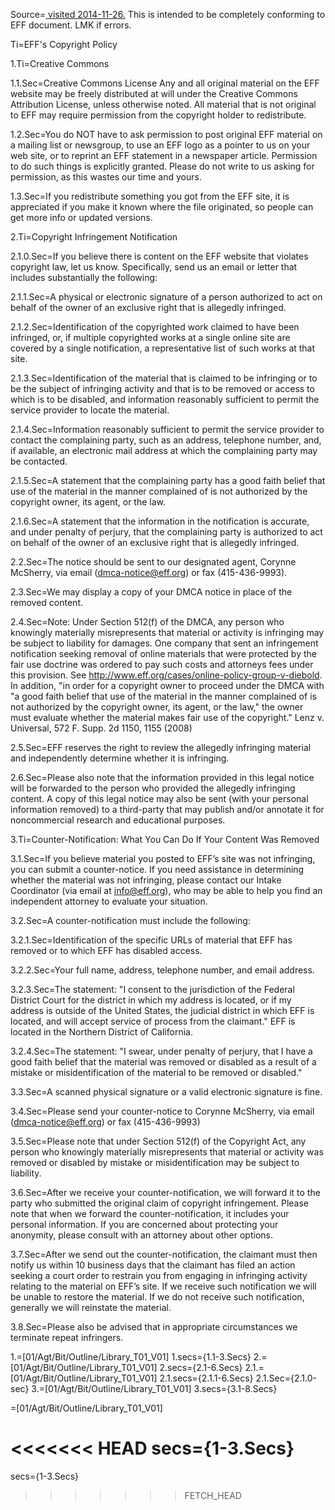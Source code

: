 Source=<a href="https://www.eff.org/copyright"> visited 2014-11-26.</a>  This is intended to be completely conforming to EFF document.  LMK if errors.

Ti=EFF's Copyright Policy

1.Ti=Creative Commons

1.1.Sec=Creative Commons License Any and all original material on the EFF website may be freely distributed at will under the Creative Commons Attribution License, unless otherwise noted. All material that is not original to EFF may require permission from the copyright holder to redistribute.

1.2.Sec=You do NOT have to ask permission to post original EFF material on a mailing list or newsgroup, to use an EFF logo as a pointer to us on your web site, or to reprint an EFF statement in a newspaper article. Permission to do such things is explicitly granted. Please do not write to us asking for permission, as this wastes our time and yours.

1.3.Sec=If you redistribute something you got from the EFF site, it is appreciated if you make it known where the file originated, so people can get more info or updated versions.

2.Ti=Copyright Infringement Notification

2.1.0.Sec=If you believe there is content on the EFF website that violates copyright law, let us know. Specifically, send us an email or letter that includes substantially the following:

2.1.1.Sec=A physical or electronic signature of a person authorized to act on behalf of the owner of an exclusive right that is allegedly infringed.

2.1.2.Sec=Identification of the copyrighted work claimed to have been infringed, or, if multiple copyrighted works at a single online site are covered by a single notification, a representative list of such works at that site.

2.1.3.Sec=Identification of the material that is claimed to be infringing or to be the subject of infringing activity and that is to be removed or access to which is to be disabled, and information reasonably sufficient to permit the service provider to locate the material.

2.1.4.Sec=Information reasonably sufficient to permit the service provider to contact the complaining party, such as an address, telephone number, and, if available, an electronic mail address at which the complaining party may be contacted.

2.1.5.Sec=A statement that the complaining party has a good faith belief that use of the material in the manner complained of is not authorized by the copyright owner, its agent, or the law.

2.1.6.Sec=A statement that the information in the notification is accurate, and under penalty of perjury, that the complaining party is authorized to act on behalf of the owner of an exclusive right that is allegedly infringed.

2.2.Sec=The notice should be sent to our designated agent, Corynne McSherry, via email (dmca-notice@eff.org) or fax (415-436-9993).

2.3.Sec=We may display a copy of your DMCA notice in place of the removed content.

2.4.Sec=Note: Under Section 512(f) of the DMCA, any person who knowingly materially misrepresents that material or activity is infringing may be subject to liability for damages. One company that sent an infringement notification seeking removal of online materials that were protected by the fair use doctrine was ordered to pay such costs and attorneys fees under this provision. See http://www.eff.org/cases/online-policy-group-v-diebold. In addition, "in order for a copyright owner to proceed under the DMCA with "a good faith belief that use of the material in the manner complained of is not authorized by the copyright owner, its agent, or the law," the owner must evaluate whether the material makes fair use of the copyright." Lenz v. Universal, 572 F. Supp. 2d 1150, 1155 (2008)

2.5.Sec=EFF reserves the right to review the allegedly infringing material and independently determine whether it is infringing.

2.6.Sec=Please also note that the information provided in this legal notice will be forwarded to the person who provided the allegedly infringing content. A copy of this legal notice may also be sent (with your personal information removed) to a third-party that may publish and/or annotate it for noncommercial research and educational purposes.

3.Ti=Counter-Notification: What You Can Do If Your Content Was Removed

3.1.Sec=If you believe material you posted to EFF&rsquo;s site was not infringing, you can submit a counter-notice. If you need assistance in determining whether the material was not infringing, please contact our Intake Coordinator (via email at info@eff.org), who may be able to help you find an independent attorney to evaluate your situation.

3.2.Sec=A counter-notification must include the following:

3.2.1.Sec=Identification of the specific URLs of material that EFF has removed or to which EFF has disabled access.

3.2.2.Sec=Your full name, address, telephone number, and email address.

3.2.3.Sec=The statement: "I consent to the jurisdiction of the Federal District Court for the district in which my address is located, or if my address is outside of the United States, the judicial district in which EFF is located, and will accept service of process from the claimant." EFF is located in the Northern District of California.

3.2.4.Sec=The statement: "I swear, under penalty of perjury, that I have a good faith belief that the material was removed or disabled as a result of a mistake or misidentification of the material to be removed or disabled."

3.3.Sec=A scanned physical signature or a valid electronic signature is fine.

3.4.Sec=Please send your counter-notice to Corynne McSherry, via email (dmca-notice@eff.org) or fax (415-436-9993)

3.5.Sec=Please note that under Section 512(f) of the Copyright Act, any person who knowingly materially misrepresents that material or activity was removed or disabled by mistake or misidentification may be subject to liability.

3.6.Sec=After we receive your counter-notification, we will forward it to the party who submitted the original claim of copyright infringement. Please note that when we forward the counter-notification, it includes your personal information. If you are concerned about protecting your anonymity, please consult with an attorney about other options.

3.7.Sec=After we send out the counter-notification, the claimant must then notify us within 10 business days that the claimant has filed an action seeking a court order to restrain you from engaging in infringing activity relating to the material on EFF&rsquo;s site. If we receive such notification we will be unable to restore the material. If we do not receive such notification, generally we will reinstate the material.

3.8.Sec=Please also be advised that in appropriate circumstances we terminate repeat infringers.

1.=[01/Agt/Bit/Outline/Library_T01_V01]
1.secs={1.1-3.Secs}
2.=[01/Agt/Bit/Outline/Library_T01_V01]
2.secs={2.1-6.Secs}
2.1.=[01/Agt/Bit/Outline/Library_T01_V01]
2.1.secs={2.1.1-6.Secs}
2.1.Sec={2.1.0-sec}
3.=[01/Agt/Bit/Outline/Library_T01_V01]
3.secs={3.1-8.Secs}

=[01/Agt/Bit/Outline/Library_T01_V01]

<<<<<<< HEAD
secs={1-3.Secs}
=======
secs={1-3.Secs}


>>>>>>> FETCH_HEAD
